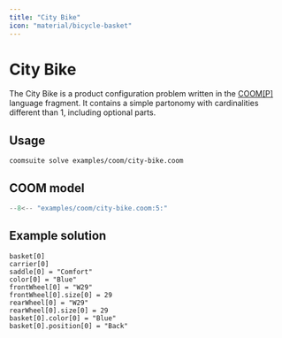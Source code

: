 ```yaml
---
title: "City Bike"
icon: "material/bicycle-basket"
---
```



# City Bike

The City Bike is a product configuration problem
written in the [COOM\[P\]][poom] language fragment.
It contains a simple partonomy with cardinalities different than 1,
including optional parts.

<!-- !!! info "Acknowledgements"
    The City Bike example has been provided by [denkbares]. -->

[poom]: ../reference/coom/index.md#coomp
<!-- [denkbares]: https://denkbares.com -->

## Usage

```console
coomsuite solve examples/coom/city-bike.coom
```
## COOM model

<!-- ??? quote "COOM Model" -->
<!-- title="City Bike" linenums="1" -->
```cpp
--8<-- "examples/coom/city-bike.coom:5:"
```

## Example solution

```shell
basket[0]
carrier[0]
saddle[0] = "Comfort"
color[0] = "Blue"
frontWheel[0] = "W29"
frontWheel[0].size[0] = 29
rearWheel[0] = "W29"
rearWheel[0].size[0] = 29
basket[0].color[0] = "Blue"
basket[0].position[0] = "Back"
```
